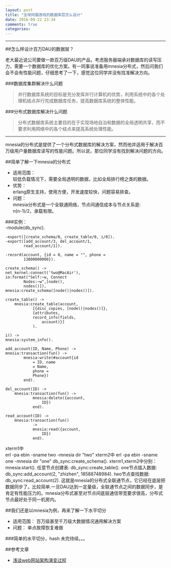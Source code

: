 ```yaml
---
layout: post
title: "全球同服游戏的数据库层怎么设计"
date: 2016-09-22 23:34
comments: true
categories: 
---
```

* * *
 
##怎么样设计百万DAU的数据层？

老大最近说公司要做一款百万级DAU的产品，考虑服务器端承对数据库的读写压力，需要一个数据库的优化方案。有一同事说准备用mnesia分布式，然后问我们会不会有性能问题，仔细思考了一下，感觉这位同学并没有找准解决方向。

###数据库集群解决什么问题  

>并行数据库系统的目标是充分发挥并行计算机的优势，利用系统中的各个处理机结点并行完成数据库任务，提高数据库系统的整体性能。  

###分布式数据库解决什么问题

>分布式数据库系统主要目的在于实现场地自治和数据的全局透明共享，而不要求利用网络中的各个结点来提高系统处理性能。  

***
mnesia的分布式是提供了一个分布式数据库的解决方案，然而他并适用于解决百万级用户量数据库读写的性能问题。所以说，那位同学没有找到解决问题的方向。

##简单了解一下mnesia的分布式

* 适用范围：  
  较低负载情况下，需要全局透明的数据，比如全局排行榜之类的数据。
* 优势：  
  erlang原生支持，使用方便，开发速度较快，问题容易排查。
* 问题：  
  mnesia分布式是一个全联通网络，节点间通信成本与节点关系是:  
n(n-1)/2，承载有限。

###实例：  
    -module(db_sync).

    -export([create_schema/0, create_table/0, i/0]).
    -export([add_account/3, del_account/1,
            read_account/1]).

    -record(account, {id = 0, name = "", phone =
            13800000000}).

    create_schema() ->
    net_kernel:connect('two@MacAir'),
    io:format("Self:~w, Connect
            Nodes:~w",[node(),
            nodes()]),
    mnesia:create_schema([node()|nodes()]).

    create_table() ->
        mnesia:create_table(account,
                [{disc_copies, [node()|nodes()]},
                {attributes,
                record_info(fields,
                    account)}]
                ).

    i() ->
    mnesia:system_info().

    add_account(ID, Name, Phone) ->
    mnesia:transaction(fun() ->
            mnesia:write(#account{id
                = ID, name
                = Name,
                phone =
                Phone})
            end).

    del_account(ID) ->
        mnesia:transaction(fun() ->
                mnesia:delete({account,
                    ID})
                end).

    read_account(ID) ->
        mnesia:transaction(fun()
                ->
                mnesia:read({account,
                    ID})
                end).
xterm1中  
    erl -pa ebin -sname two -mnesia dir "two"
xterm2中
    erl -pa
    ebin -sname one -mnesia dir "one"
    db_sync:create_schema().
xterm1,xterm2中分别：
    mnesia:start().
任意节点创建表:
    db_sync:create_table().
one节点插入数据:
    db_sync:add_account(2, "zhizhen", 18588748984).
two节点查找数据:
    db_sync:read_account(2).
这就是mnesia的分布式全联通节点，它已经在底层把数据同步了。比较简单.一旦DAU达到一定量级，全联通节点之间的数据同步，是肯定有性能压力的。mnesia分布式甚至对节点间底层通信带宽要求很高，分布式节点最好处于同一机房内。

##我们还是以mnesia为例，再来了解一下水平切分
  * 适用范围：
    百万级甚至千万级大数据情况通用解决方案
  * 问题：
    单点故障恢复难做
  
###简单的水平切分，hash
未完待续。。。

##参考文章

* [浅谈web网站架构演变过程](http://www.cnblogs.com/xiaoMzjm/p/5223799.html) 

